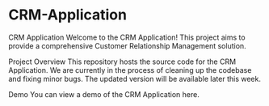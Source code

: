 # CRM-Application
CRM Application
Welcome to the CRM Application! This project aims to provide a comprehensive Customer Relationship Management solution.

Project Overview
This repository hosts the source code for the CRM Application. We are currently in the process of cleaning up the codebase and fixing minor bugs. The updated version will be available later this week.

Demo
You can view a demo of the CRM Application here.
